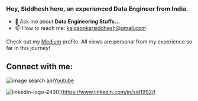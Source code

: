 ### Hey, Siddhesh here, an experienced Data Engineer from India.

- 💬 Ask me about **Data Engineering Stuffs...**
- 📫 How to reach me: kalgaonkarsiddhesh@gmail.com

Check out my [Medium](https://sidk17.medium.com) profile. All views are personal from my experience so far in this journey!

## Connect with me:


![image search api](https://user-images.githubusercontent.com/110724391/184472398-c590b47c-e1f2-41f8-87e6-2a1f68e8850d.png)[Youtube](https://www.youtube.com/watch?v=3HIr0imLgxM)

![linkedin-logo-2430](https://github.com/debuggerrr/debuggerrr/assets/16878718/214b0003-c119-4ae0-a237-d75b84d2fd53)](https://www.linkedin.com/in/sid1992/)
